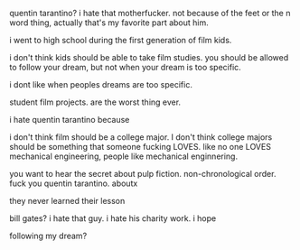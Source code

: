 quentin tarantino? i hate that motherfucker. not because of the feet or the n word thing, actually that's my favorite part about him. 

i went to high school during the first generation of film kids.


i don't think kids should be able to take film studies. you should be allowed to follow your dream, but not when your dream is too specific. 

i dont like when peoples dreams are too specific. 

student film projects. are the worst thing ever. 

i hate quentin tarantino because  

i don't think film should be a college major. I don't think college majors should be something that someone fucking LOVES. like no one LOVES mechanical engineering, people like mechanical enginnering. 

you want to hear the secret about pulp fiction. non-chronological order. fuck you quentin tarantino. aboutx

they never learned their lesson

bill gates? i hate that guy. i hate his charity work. i hope 

following my dream? 
